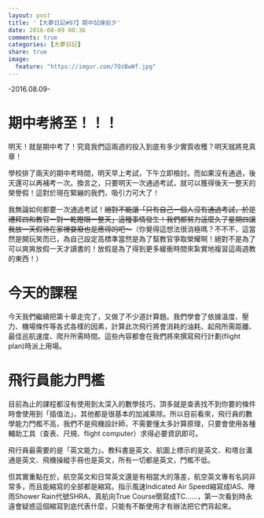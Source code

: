 ```yaml
---
layout: post
title: '【大夢日記#07】期中試煉前夕'
date: 2016-08-09 00:36
comments: true
categories: [大夢日記]
share: true
image:
  feature: "https://imgur.com/7OzBwWf.jpg"
---
```


-2016.08.09-

# 期中考將至！！！

明天！就是期中考了！究竟我們這兩週的投入到底有多少實質收穫？明天就將見真章！

<!-- more -->

學校排了兩天的期中考時間，明天早上考試，下午立即檢討。而如果沒有通過，後天還可以再補考一次。換言之，只要明天一次通過考試，就可以獲得後天一整天的榮譽假！這對於現在緊繃的我們，吸引力可大了！

我無論如何都要一次通過考試！<del>絕對不能讓「只有自己一個人沒有通過考試，於是禮拜四和教官一對一乾瞪眼一整天」這種事情發生！我們都努力這麼久了星期四讓我放一天假待在家裡耍廢也是應得的吧～</del>（你覺得這想法很消極嗎？不不不，這當然是開玩笑而已，為自己設定高標準當然是為了幫教官爭取榮耀啊！絕對不是為了可以爽爽放假一天才讀書的！放假是為了得到更多緩衝時間來紮實地複習這兩週教的東西！）

# 今天的課程

今天我們繼續把第十章走完了，又做了不少道計算題。我們學會了依據溫度、壓力、機場條件等各式各樣的因素，計算此次飛行將會消耗的油耗、起飛所需距離、最佳巡航速度、爬升所需時間。這些內容都會在我們將來撰寫飛行計劃(flight plan)時派上用場。

# 飛行員能力門檻

目前為止的課程都沒有使用到太深入的數學技巧，頂多就是查表找不到你要的條件時會使用到「插值法」，其他都是很基本的加減乘除。所以目前看來，飛行員的數學能力門檻不高，我們不是飛機設計師，不需要懂太多計算原理，只要會使用各種輔助工具（查表、尺規、flight computer）求得必要資訊即可。

飛行員最需要的是「英文能力」。教科書是英文、航圖上標示的是英文、和塔台溝通是英文、飛機操縱手冊也是英文，所有一切都是英文，門檻不低。

但其實重點在於，航空英文和日常英文還是有相當大的落差，航空英文專有名詞非常多，而且能縮寫的全部都是縮寫。指示風速Indicated Air Speed縮寫成IAS、陣雨Shower Rain代號SHRA、真航向True Course簡寫成TC......，第一次看到時永遠會疑惑這個縮寫到底代表什麼，只能有不斷使用才有辦法把它們背起來。
